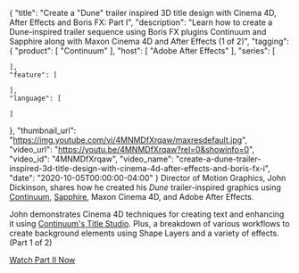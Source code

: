 {
  "title": "Create a \"Dune\" trailer inspired 3D title design with Cinema 4D, After Effects and Boris FX: Part I",
  "description": "Learn how to create a Dune-inspired trailer sequence using Boris FX plugins Continuum and Sapphire along with Maxon Cinema 4D and After Effects (1 of 2)",
  "tagging": {
    "product": [
      "Continuum"
    ],
    "host": [
      "Adobe After Effects"
    ],
    "series": [

    ],
    "feature": [

    ],
    "language": [

    ]
  },
  "thumbnail_url": "https://img.youtube.com/vi/4MNMDfXrqaw/maxresdefault.jpg",
  "video_url": "https://youtu.be/4MNMDfXrqaw?rel=0&showinfo=0",
  "video_id": "4MNMDfXrqaw",
  "video_name": "create-a-dune-trailer-inspired-3d-title-design-with-cinema-4d-after-effects-and-boris-fx-i",
  "date": "2020-10-05T00:00:00-04:00"
}
Director of Motion Graphics, John Dickinson, shares how he created his _Dune_ trailer-inspired graphics using [Continuum](), [Sapphire](https://borisfx.com/products/sapphire/?collection=sapphire&product=sapphire "Boris FX Sapphire"), Maxon Cinema 4D, and Adobe After Effects.

John demonstrates Cinema 4D techniques for creating text and enhancing it using [Continuum's Title Studio](https://borisfx.com/products/title-studio/?collection=continuum-premium-filters&product=continuum-filter-title-studio "Boris FX Continuum Title Studio"). Plus, a breakdown of various workflows to create background elements using Shape Layers and a variety of effects. (Part 1 of 2)

[Watch Part II Now](https://borisfx.com/videos/create-a-dune-trailer-inspired-3d-title-design-with-cinema-4d-after-effects-and-boris-fx-ii/ "Boris FX Dune inspired titles, Part II")
